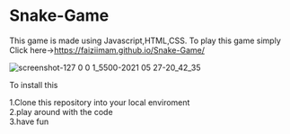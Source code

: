 # Snake-Game
This game is made using Javascript,HTML,CSS.
To play this game simply Click here->https://faiziimam.github.io/Snake-Game/


![screenshot-127 0 0 1_5500-2021 05 27-20_42_35](https://user-images.githubusercontent.com/70627962/119853269-abb2fe00-bf2d-11eb-9f97-36346e465607.png)


To install this 

1.Clone this repository into your local enviroment <br/>
2.play around with the code  <br/>
3.have fun
